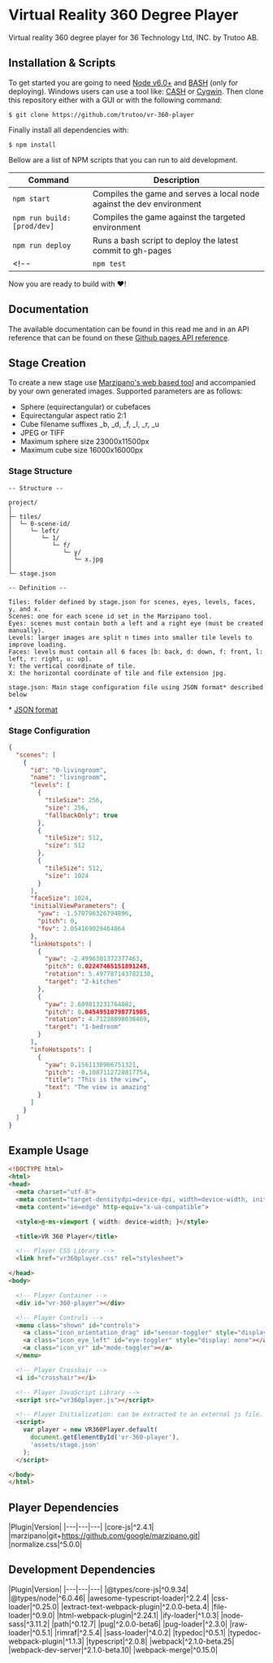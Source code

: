 # Virtual Reality 360 Degree Player
Virtual reality 360 degree player for 36 Technology Ltd, INC. by Trutoo AB.

## Installation & Scripts
To get started you are going to need [Node v6.0+](https://nodejs.org/en/) and [BASH](https://en.wikipedia.org/wiki/Bash_%28Unix_shell%29) (only for deploying).
Windows users can use a tool like: [CASH](https://github.com/dthree/cash) or [Cygwin](https://www.cygwin.com/).
Then clone this repository either with a GUI or with the following command:

  `$ git clone https://github.com/trutoo/vr-360-player`

Finally install all dependencies with:

  `$ npm install`

Bellow are a list of NPM scripts that you can run to aid development.

|Command|Description|
|---|---|
|`npm start`|Compiles the game and serves a local node against the dev environment|
|`npm run build:[prod/dev]`|Compiles the game against the targeted environment|
|`npm run deploy`|Runs a bash script to deploy the latest commit to gh-pages|
<!--|`npm test`|Not yet added|-->

Now you are ready to build with ❤!

## Documentation
The available documentation can be found in this read me and in an API reference that can be found on these
[Github pages API reference](https://trutoo.github.io/vr-360-player/).

## Stage Creation
To create a new stage use [Marzipano's web based tool](http://www.marzipano.net/tool) and accompanied by your own generated images.
Supported parameters are as follows:

* Sphere (equirectangular) or cubefaces
* Equirectangular aspect ratio 2:1
* Cube filename suffixes _b, _d, _f, _l, _r, _u
* JPEG or TIFF
* Maximum sphere size 23000x11500px
* Maximum cube size 16000x16000px

### Stage Structure

```
-- Structure --

project/
│
├─ tiles/
│  └─ 0-scene-id/
│     └─ left/
│        └─ 1/
│           └─ f/
│              └─ y/
│                 └─ x.jpg
│
└─ stage.json

-- Definition --

Tiles: folder defined by stage.json for scenes, eyes, levels, faces, y, and x.
Scenes: one for each scene id set in the Marzipano tool.
Eyes: scenes must contain both a left and a right eye (must be created manually).
Levels: larger images are split n times into smaller tile levels to improve loading.
Faces: levels must contain all 6 faces [b: back, d: down, f: front, l: left, r: right, u: up].
Y: the vertical coordinate of tile.
X: the horizontal coordinate of tile and file extension jpg.

stage.json: Main stage configuration file using JSON format* described below
```
\* [JSON format](https://en.wikipedia.org/wiki/JSON)

### Stage Configuration

```json
{
  "scenes": [
    {
      "id": "0-livingroom",
      "name": "livingroom",
      "levels": [
        {
          "tileSize": 256,
          "size": 256,
          "fallbackOnly": true
        },
        {
          "tileSize": 512,
          "size": 512
        },
        {
          "tileSize": 512,
          "size": 1024
        }
      ],
      "faceSize": 1024,
      "initialViewParameters": {
        "yaw": -1.570796326794896,
        "pitch": 0,
        "fov": 2.054169029464864
      },
      "linkHotspots": [
        {
          "yaw": -2.4996301372377463,
          "pitch": 0.02247465151891248,
          "rotation": 5.497787143782138,
          "target": "2-kitchen"
        },
        {
          "yaw": 2.609813231764882,
          "pitch": 0.04549510798771905,
          "rotation": 4.71238898038469,
          "target": "1-bedroom"
        }
      ],
      "infoHotspots": [
        {
          "yaw": 0.1561130966751321,
          "pitch": -0.1087112728817754,
          "title": "This is the view",
          "text": "The view is amazing"
        }
      ]
    }
  ]
}
```

## Example Usage
```html
<!DOCTYPE html>
<html>
<head>
  <meta charset="utf-8">
  <meta content="target-densitydpi=device-dpi, width=device-width, initial-scale=1.0, maximum-scale=1.0, minimum-scale=1.0, user-scalable=no, minimal-ui" name="viewport">
  <meta content="ie=edge" http-equiv="x-ua-compatible">

  <style>@-ms-viewport { width: device-width; }</style>

  <title>VR 360 Player</title>

  <!-- Player CSS Library -->
  <link href="vr360player.css" rel="stylesheet">

</head>
<body>

  <!-- Player Container -->
  <div id="vr-360-player"></div>

  <!-- Player Controls -->
  <menu class="shown" id="controls">
    <a class="icon_orientation_drag" id="sensor-toggler" style="display: none"></a>
    <a class="icon_eye_left" id="eye-toggler" style="display: none"></a>
    <a class="icon_vr" id="mode-toggler"></a>
  </menu>

  <!-- Player Crosshair -->
  <i id="crosshair"></i> 

  <!-- Player JavaScript Library -->
  <script src="vr360player.js"></script>

  <!-- Player Initialization: can be extracted to an external js file. -->
  <script>
    var player = new VR360Player.default(
      document.getElementById('vr-360-player'),
      'assets/stage.json'
    );
  </script>

</body>
</html>
```

## Player Dependencies

|Plugin|Version|
|---|---|---|
|core-js|^2.4.1|
|marzipano|git+https://github.com/google/marzipano.git|
|normalize.css|^5.0.0|

## Development Dependencies

|Plugin|Version|
|---|---|---|
|@types/core-js|^0.9.34|
|@types/node|^6.0.46|
|awesome-typescript-loader|^2.2.4|
|css-loader|^0.25.0|
|extract-text-webpack-plugin|^2.0.0-beta.4|
|file-loader|^0.9.0|
|html-webpack-plugin|^2.24.1|
|ify-loader|^1.0.3|
|node-sass|^3.11.2|
|path|^0.12.7|
|pug|^2.0.0-beta6|
|pug-loader|^2.3.0|
|raw-loader|^0.5.1|
|rimraf|^2.5.4|
|sass-loader|^4.0.2|
|typedoc|^0.5.1|
|typedoc-webpack-plugin|^1.1.3|
|typescript|^2.0.8|
|webpack|^2.1.0-beta.25|  
|webpack-dev-server|^2.1.0-beta.10|
|webpack-merge|^0.15.0|